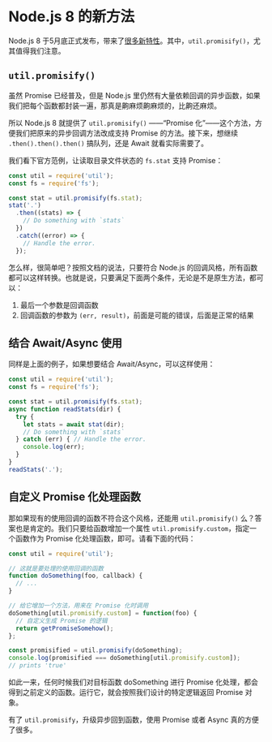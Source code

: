 Node.js 8 的新方法
========

Node.js 8 于5月底正式发布，带来了[很多新特性](https://github.com/nodejs/node/blob/master/doc/changelogs/CHANGELOG_V8.md#8.0.0)。其中，`util.promisify()`，尤其值得我们注意。

## `util.promisify()`

虽然 Promise 已经普及，但是 Node.js 里仍然有大量依赖回调的异步函数，如果我们把每个函数都封装一遍，那真是齁麻烦齁麻烦的，比齁还麻烦。

所以 Node.js 8 就提供了 `util.promisify()` ——“Promise 化”——这个方法，方便我们把原来的异步回调方法改成支持 Promise 的方法。接下来，想继续 `.then().then().then()` 搞队列，还是 Await 就看实际需要了。

我们看下官方范例，让读取目录文件状态的 `fs.stat` 支持 Promise：

```javascript
const util = require('util');
const fs = require('fs');

const stat = util.promisify(fs.stat);
stat('.')
  .then((stats) => {
    // Do something with `stats`
  })
  .catch((error) => {
    // Handle the error.
  });
```

怎么样，很简单吧？按照文档的说法，只要符合 Node.js 的回调风格，所有函数都可以这样转换。也就是说，只要满足下面两个条件，无论是不是原生方法，都可以：

1. 最后一个参数是回调函数
2. 回调函数的参数为 `(err, result)`，前面是可能的错误，后面是正常的结果

## 结合 Await/Async 使用

同样是上面的例子，如果想要结合 Await/Async，可以这样使用：

```javascript
const util = require('util');
const fs = require('fs');

const stat = util.promisify(fs.stat);
async function readStats(dir) {
  try {
    let stats = await stat(dir);
    // Do something with `stats`
  } catch (err) { // Handle the error.
    console.log(err);
  }
}
readStats('.');
```

## 自定义 Promise 化处理函数

那如果现有的使用回调的函数不符合这个风格，还能用 `util.promisify()` 么？答案也是肯定的。我们只要给函数增加一个属性 `util.promisify.custom`，指定一个函数作为 Promise 化处理函数，即可。请看下面的代码：

```javascript
const util = require('util');

// 这就是要处理的使用回调的函数
function doSomething(foo, callback) { 
  // ...
}

// 给它增加一个方法，用来在 Promise 化时调用
doSomething[util.promisify.custom] = function(foo) { 
  // 自定义生成 Promise 的逻辑
  return getPromiseSomehow(); 
};

const promisified = util.promisify(doSomething);
console.log(promisified === doSomething[util.promisify.custom]);
// prints 'true'
```

如此一来，任何时候我们对目标函数 doSomething 进行 Promise 化处理，都会得到之前定义的函数。运行它，就会按照我们设计的特定逻辑返回 Promise 对象。

有了 `util.promisify`，升级异步回到函数，使用 Promise 或者 Async 真的方便了很多。